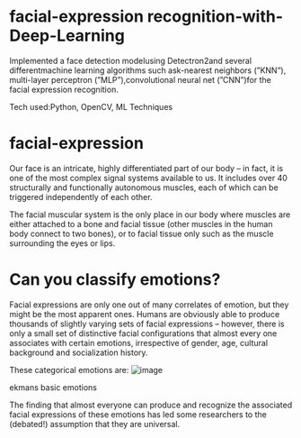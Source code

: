 # facial-expression recognition-with-Deep-Learning
Implemented a face detection modelusing Detectron2and several differentmachine learning algorithms such ask-nearest neighbors (”KNN”), multi-layer perceptron (”MLP”),convolutional neural net (”CNN”)for the facial expression recognition.

Tech used:Python, OpenCV, ML Techniques

# facial-expression
Our face is an intricate, highly differentiated part of our body – in fact, it is one of the most complex signal systems available to us. It includes over 40 structurally and functionally autonomous muscles, each of which can be triggered independently of each other.

The facial muscular system is the only place in our body where muscles are either attached to a bone and facial tissue (other muscles in the human body connect to two bones), or to facial tissue only such as the muscle surrounding the eyes or lips.

# Can you classify emotions?
Facial expressions are only one out of many correlates of emotion, but they might be the most apparent ones. Humans are obviously able to produce thousands of slightly varying sets of facial expressions – however, there is only a small set of distinctive facial configurations that almost every one associates with certain emotions, irrespective of gender, age, cultural background and socialization history.

These categorical emotions are:
![image](https://user-images.githubusercontent.com/73308203/127771404-6f539df0-7684-4030-a881-9be9baa6865e.png)


ekmans basic emotions

The finding that almost everyone can produce and recognize the associated facial expressions of these emotions has led some researchers to the (debated!) assumption that they are universal.
